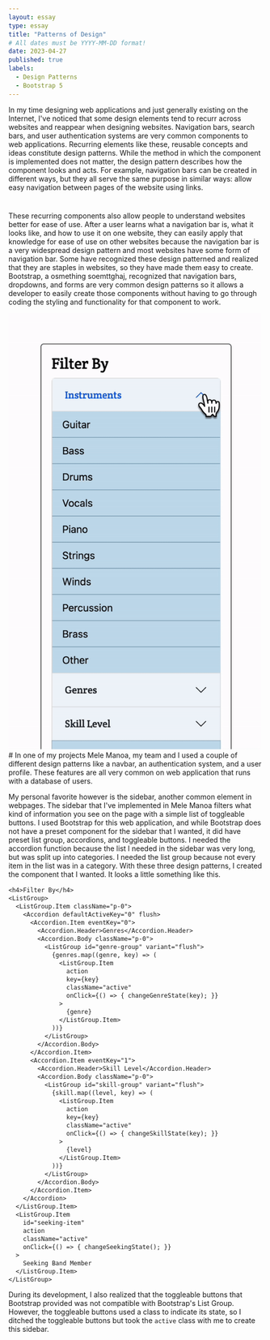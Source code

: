 ```yaml
---
layout: essay
type: essay
title: "Patterns of Design"
# All dates must be YYYY-MM-DD format!
date: 2023-04-27
published: true
labels:
  - Design Patterns
  - Bootstrap 5
---
```


In my time designing web applications and just generally existing on the Internet, I've noticed that some design elements tend to recurr across websites and reappear when designing websites. Navigation bars, search bars, and user authentication systems are very common components to web applications. Recurring elements like these, reusable concepts and ideas constitute design patterns. While the method in which the component is implemented does not matter, the design pattern describes how the component looks and acts. For example, navigation bars can be created in different ways, but they all serve the same purpose in similar ways: allow easy navigation between pages of the website using links.

#
These recurring components also allow people to understand websites better for ease of use. After a user learns what a navigation bar is, what it looks like, and how to use it on one website, they can easily apply that knowledge for ease of use on other websites because the navigation bar is a very widespread design pattern and most websites have some form of navigation bar.
Some have recognized these design patterned and realized that they are staples in websites, so they have made them easy to create. Bootstrap, a osmething soemttghaj, recognized that navigation bars, dropdowns, and forms are very common design patterns so it allows a developer to easily create those components without having to go through coding the styling and functionality for that component to work.

<img src="../img/designpatterns/sidebar-example.gif" class="float-end ps-4" width="500px" />
#
In one of my projects Mele Manoa, my team and I used a couple of different design patterns like a navbar, an authentication system, and a user profile. These features are all very common on web application that runs with a database of users. 

My personal favorite however is the sidebar, another common element in webpages. The sidebar that I've implemented in Mele Manoa filters what kind of information you see on the page with a simple list of toggleable buttons. I used Bootstrap for this web application, and while Bootstrap does not have a preset component for the sidebar that I wanted, it did have preset list group, accordions, and toggleable buttons. I needed the accordion function because the list I needed in the sidebar was very long, but was split up into categories. I needed the list group because not every item in the list was in a category. With these three design patterns, I created the component that I wanted. It looks a little something like this.

```
<h4>Filter By</h4>
<ListGroup>
  <ListGroup.Item className="p-0">
    <Accordion defaultActiveKey="0" flush>
      <Accordion.Item eventKey="0">
        <Accordion.Header>Genres</Accordion.Header>
        <Accordion.Body className="p-0">
          <ListGroup id="genre-group" variant="flush">
            {genres.map((genre, key) => (
              <ListGroup.Item
                action
                key={key}
                className="active"
                onClick={() => { changeGenreState(key); }}
              >
                {genre}
              </ListGroup.Item>
            ))}
          </ListGroup>
        </Accordion.Body>
      </Accordion.Item>
      <Accordion.Item eventKey="1">
        <Accordion.Header>Skill Level</Accordion.Header>
        <Accordion.Body className="p-0">
          <ListGroup id="skill-group" variant="flush">
            {skill.map((level, key) => (
              <ListGroup.Item
                action
                key={key}
                className="active"
                onClick={() => { changeSkillState(key); }}
              >
                {level}
              </ListGroup.Item>
            ))}
          </ListGroup>
        </Accordion.Body>
      </Accordion.Item>
    </Accordion>
  </ListGroup.Item>
  <ListGroup.Item
    id="seeking-item"
    action
    className="active"
    onClick={() => { changeSeekingState(); }}
  >
    Seeking Band Member
  </ListGroup.Item>
</ListGroup>
```

During its development, I also realized that the toggleable buttons that Bootstrap provided was not compatible with Bootstrap's List Group. However, the toggleable buttons used a class to indicate its state, so I ditched the toggleable buttons but took the `active` class with me to create this sidebar.
